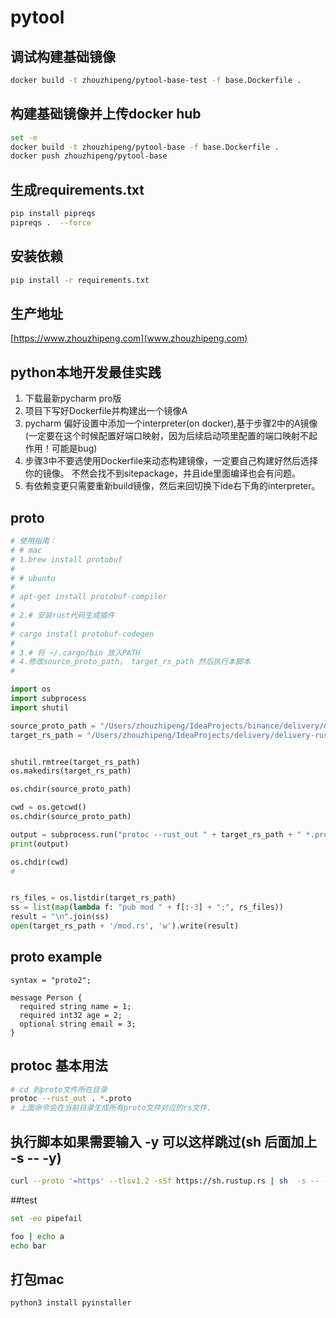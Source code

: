 # pytool


## 调试构建基础镜像
```bash
docker build -t zhouzhipeng/pytool-base-test -f base.Dockerfile .
```

## 构建基础镜像并上传docker hub
```bash
set -e
docker build -t zhouzhipeng/pytool-base -f base.Dockerfile .
docker push zhouzhipeng/pytool-base
```

## 生成requirements.txt
```bash
pip install pipreqs
pipreqs .  --force
```

## 安装依赖
```bash
pip install -r requirements.txt
```

## 生产地址
[https://www.zhouzhipeng.com](www.zhouzhipeng.com)

## python本地开发最佳实践
1. 下载最新pycharm pro版
2. 项目下写好Dockerfile并构建出一个镜像A
3. pycharm 偏好设置中添加一个interpreter(on docker),基于步骤2中的A镜像 (一定要在这个时候配置好端口映射，因为后续启动项里配置的端口映射不起作用！可能是bug)
4. 步骤3中不要选使用Dockerfile来动态构建镜像，一定要自己构建好然后选择你的镜像。 不然会找不到sitepackage，并且ide里面编译也会有问题。 
5. 有依赖变更只需要重新build镜像，然后来回切换下ide右下角的interpreter。



## proto
```python
# 使用指南：
# # mac
# 1.brew install protobuf
#
# # ubuntu
#
# apt-get install protobuf-compiler
#
# 2.# 安装rust代码生成插件
#
# cargo install protobuf-codegen
#
# 3.# 将 ~/.cargo/bin 放入PATH
# 4.修改source_proto_path， target_rs_path 然后执行本脚本
#

import os
import subprocess
import shutil

source_proto_path = "/Users/zhouzhipeng/IdeaProjects/binance/delivery/delivery-me-messages/src/main/proto"
target_rs_path = "/Users/zhouzhipeng/IdeaProjects/delivery/delivery-rust-me-logging/src/proto"


shutil.rmtree(target_rs_path)
os.makedirs(target_rs_path)

os.chdir(source_proto_path)

cwd = os.getcwd()
os.chdir(source_proto_path)

output = subprocess.run("protoc --rust_out " + target_rs_path + " *.proto", shell=True, check=True, capture_output=True)
print(output)

os.chdir(cwd)
#


rs_files = os.listdir(target_rs_path)
ss = list(map(lambda f: "pub mod " + f[:-3] + ";", rs_files))
result = "\n".join(ss)
open(target_rs_path + '/mod.rs', 'w').write(result)

```

## proto example 
```text
syntax = "proto2";

message Person {
  required string name = 1;
  required int32 age = 2;
  optional string email = 3;
}

```

## protoc 基本用法
```bash
# cd 到proto文件所在目录
protoc --rust_out . *.proto
# 上面命令会在当前目录生成所有proto文件对应的rs文件.
```


## 执行脚本如果需要输入 -y 可以这样跳过(sh 后面加上  -s -- -y)
```bash
curl --proto '=https' --tlsv1.2 -sSf https://sh.rustup.rs | sh  -s -- -y;
```


##test
```bash
set -eo pipefail

foo | echo a
echo bar
```


## 打包mac
```bash
python3 install pyinstaller
```

